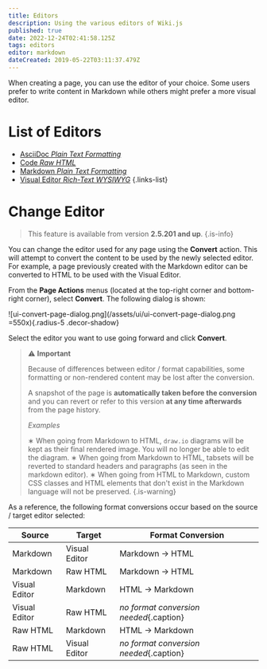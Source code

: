 ```yaml
---
title: Editors
description: Using the various editors of Wiki.js
published: true
date: 2022-12-24T02:41:58.125Z
tags: editors
editor: markdown
dateCreated: 2019-05-22T03:11:37.479Z
---
```


When creating a page, you can use the editor of your choice. Some users prefer to write content in Markdown while others might prefer a more visual editor.

# List of  Editors

- [AsciiDoc *Plain Text Formatting*](/editors/asciidoc) 
- [Code *Raw HTML*](/editors/code)
- [Markdown *Plain Text Formatting*](/editors/markdown)
- [Visual Editor *Rich-Text WYSIWYG*](/editors/visualeditor)
{.links-list}

# Change Editor

> This feature is available from version **2.5.201 and up**.
{.is-info}

You can change the editor used for any page using the **Convert** action. This will attempt to convert the content to be used by the newly selected editor. For example, a page previously created with the Markdown editor can be converted to HTML to be used with the Visual Editor.

From the **Page Actions** menus (located at the top-right corner and bottom-right corner), select **Convert**. The following dialog is shown:

![ui-convert-page-dialog.png](/assets/ui/ui-convert-page-dialog.png =550x){.radius-5 .decor-shadow}

Select the editor you want to use going forward and click **Convert**.

> :warning: **Important**
>
> Because of differences between editor / format capabilities, some formatting or non-rendered content may be lost after the conversion.
>
> A snapshot of the page is **automatically taken before the conversion** and you can revert or refer to this version **at any time afterwards** from the page history.
>
> _Examples_
>
> &#8727; When going from Markdown to HTML, `draw.io` diagrams will be kept as their final rendered image. You will no longer be able to edit the diagram.
> &#8727; When going from Markdown to HTML, tabsets will be reverted to standard headers and paragraphs (as seen in the markdown editor).
> &#8727; When going from HTML to Markdown, custom CSS classes and HTML elements that don't exist in the Markdown language will not be preserved.
{.is-warning}

As a reference, the following format conversions occur based on the source / target editor selected:

| Source | Target | Format Conversion
| -- | -- | -- |
| Markdown | Visual Editor | Markdown -> HTML |
| Markdown | Raw HTML | Markdown -> HTML |
| Visual Editor | Markdown | HTML -> Markdown |
| Visual Editor | Raw HTML | *no format conversion needed*{.caption} |
| Raw HTML | Markdown | HTML -> Markdown |
| Raw HTML | Visual Editor | *no format conversion needed*{.caption} |